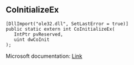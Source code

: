 ## CoInitializeEx

```
[DllImport("ole32.dll", SetLastError = true)]
public static extern int CoInitializeEx(
   IntPtr pvReserved,
   uint dwCoInit
);
```

Microsoft documentation: [Link](https://docs.microsoft.com/en-us/windows/win32/api/combaseapi/nf-combaseapi-coinitializeex)
